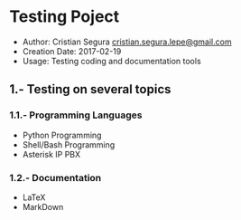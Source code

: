 # Testing Poject

* Author: Cristian Segura [cristian.segura.lepe@gmail.com](mailto:cristian.segura.lepe@gmail.com)
* Creation Date: 2017-02-19
* Usage: Testing coding and documentation tools

## 1.- Testing on several topics

### 1.1.- Programming Languages 

* Python Programming
* Shell/Bash Programming
* Asterisk IP PBX

### 1.2.- Documentation

* LaTeX
* MarkDown






